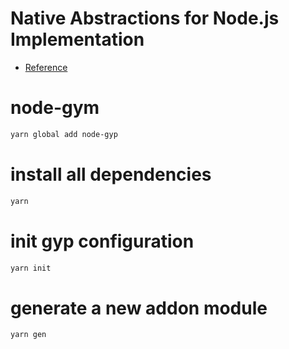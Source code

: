 # Native Abstractions for Node.js Implementation

- [Reference](https://github.com/nodejs/node-addon-examples)

# node-gym
```bash
yarn global add node-gyp
```

# install all dependencies
```bash
yarn
```

# init gyp configuration
```bash
yarn init
```

# generate a new addon module
```bash
yarn gen
```